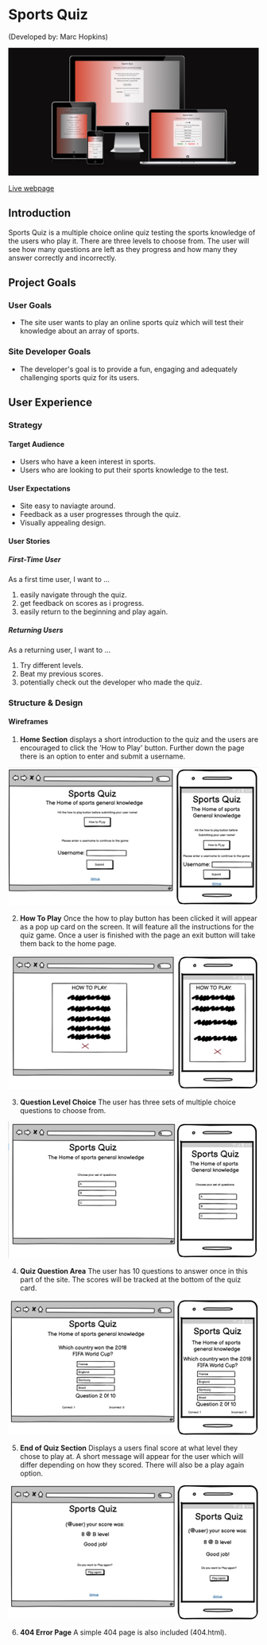 # Sports Quiz
(Developed by: Marc Hopkins)

![Responsive](docs/iamresponsive.png)

[Live webpage](https://marchopkins96.github.io/sports-quiz/)

## Introduction 

Sports Quiz is a multiple choice online quiz testing the sports knowledge of the users who play it. There are three levels to choose from. The user will see how many questions are left as they progress and how many they answer correctly and incorrectly.

## Project Goals

### User Goals
- The site user wants to play an online sports quiz which will test their knowledge about an array of sports.

### Site Developer Goals
- The developer's goal is to provide a fun, engaging and adequately challenging sports quiz for its users.
  
## User Experience 

### Strategy 

#### Target Audience
- Users who have a keen interest in sports.
- Users who are looking to put their sports knowledge to the test.
  
#### User Expectations
- Site easy to naviagte around.
- Feedback as a user progresses through the quiz.
- Visually appealing design.

#### User Stories

##### First-Time User 
As a first time user, I want to ...
1. easily navigate through the quiz.
2. get feedback on scores as i progress.
3. easily return to the beginning and play again.
   
##### Returning Users
As a returning user, I want to ...
1. Try different levels.
2. Beat my previous scores.
3. potentially check out the developer who made the quiz.

### Structure & Design 

#### Wireframes

1. **Home Section** displays a short introduction to the quiz and the users are encouraged to click the 'How to Play' button. Further down the page there is an option to enter and submit a username.

![Home](docs/quiz-home.png)

2. **How To Play** Once the how to play button has been clicked it will appear as a pop up card on the screen. It will feature all the instructions for the quiz game. Once a user is finished with the page an exit button will take them back to the home page.

![How to Play](docs/how-to-play.png)

3. **Question Level Choice** The user has three sets of multiple choice questions to choose from.

![Level](docs/level-choice.png)

4. **Quiz Question Area** The user has 10 questions to answer once in this part of the site. The scores will be tracked at the bottom of the quiz card.

![Questions](docs/question-area.png)

5. **End of Quiz Section** Displays a users final score at what level they chose to play at. A short message will appear for the user which will differ depending on how they scored. There will also be a play again option.

![End of Quiz](docs/end-quiz.png)

6. **404 Error Page** A simple 404 page is also included (404.html).


